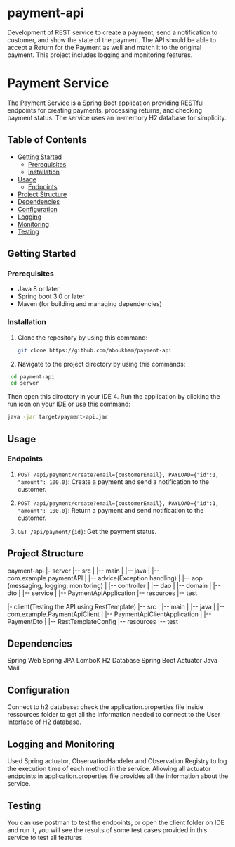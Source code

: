 # payment-api
Development of  REST service to create a payment, send a notification to customer, and show the state of the payment. The API should be able to accept a Return for the Payment as well and match it to the original payment. This project includes  logging and monitoring features.

# Payment Service

The Payment Service is a Spring Boot application providing RESTful endpoints for creating payments, processing returns, and checking payment status. The service uses an in-memory H2 database for simplicity.

## Table of Contents

- [Getting Started](#getting-started)
  - [Prerequisites](#prerequisites)
  - [Installation](#installation)
- [Usage](#usage)
  - [Endpoints](#endpoints)
- [Project Structure](#project-structure)
- [Dependencies](#dependencies)
- [Configuration](#configuration)
- [Logging](#logging)
- [Monitoring](#monitoring)
- [Testing](#testing)


## Getting Started

### Prerequisites

- Java 8 or later
- Spring boot 3.0 or later
- Maven (for building and managing dependencies)

### Installation

1. Clone the repository by using this command:
   ```bash
   git clone https://github.com/aboukham/payment-api
   ```

2. Navigate to the project directory by using this commands:
  ```bash
   cd payment-api
   cd server
  ```
   Then open this diroctory in your IDE
4. Run the application by clicking the run icon on your IDE or use this command:
   ```bash
   java -jar target/payment-api.jar
   ```
   
## Usage

### Endpoints
1. `POST /api/payment/create?email={customerEmail}, PAYLOAD={"id":1, "amount": 100.0}`: Create a payment and send a notification to the customer.

2. `POST /api/payment/create?email={customerEmail}, PAYLOAD={"id":1, "amount": 100.0}`: Return a payment and send notification to the customer.

3. `GET /api/payment/{id}`: Get the payment status.


## Project Structure

payment-api
|- server
|-- src
|   |-- main
|       |-- java
|           |-- com.example.paymentAPI
|               |-- advice(Exception handling)
|               |-- aop (messaging, logging, monitoring)
|               |-- controller
|               |-- dao
|               |-- domain
|               |-- dto
|               |-- service
|               |-- PaymentApiApplication
|-- resources
|-- test

|- client(Testing the API using RestTemplate)
|-- src
|   |-- main
|       |-- java
|           |-- com.example.PaymentApiClient
|               |-- PaymentApiClientApplication
|               |-- PaymentDto
|               |-- RestTemplateConfig
|-- resources
|-- test

## Dependencies

Spring Web
Spring JPA
LomboK
H2 Database
Spring Boot Actuator
Java Mail

## Configuration

Connect to h2 database: check the application.properties file inside ressources folder to get all the information needed to connect to the User Interface of H2 database.

## Logging and Monitoring

Used Spring actuator, ObservationHandeler and Observation Registry to log the execution time of each method in the service. Allowing all actuator endpoints in application.properties file provides all the information about the service.

## Testing

You can use postman to test the endpoints, or open the client folder on IDE and run it, you will see the results of some test cases provided in this service to test all features.

